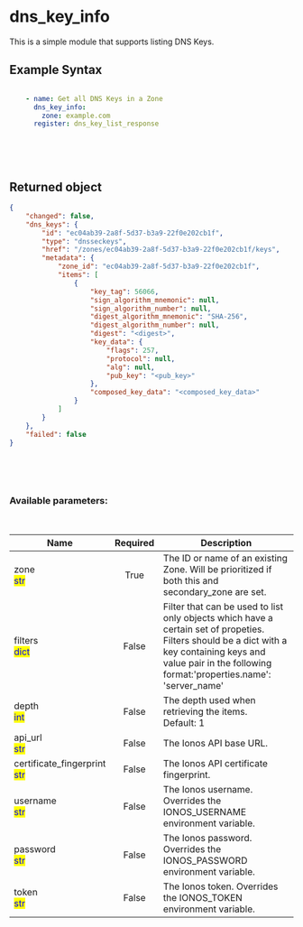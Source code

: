 # dns_key_info

This is a simple module that supports listing DNS Keys.

## Example Syntax


```yaml

    - name: Get all DNS Keys in a Zone
      dns_key_info:
        zone: example.com
      register: dns_key_list_response

```

&nbsp;

&nbsp;
## Returned object
```json
{
    "changed": false,
    "dns_keys": {
        "id": "ec04ab39-2a8f-5d37-b3a9-22f0e202cb1f",
        "type": "dnsseckeys",
        "href": "/zones/ec04ab39-2a8f-5d37-b3a9-22f0e202cb1f/keys",
        "metadata": {
            "zone_id": "ec04ab39-2a8f-5d37-b3a9-22f0e202cb1f",
            "items": [
                {
                    "key_tag": 56066,
                    "sign_algorithm_mnemonic": null,
                    "sign_algorithm_number": null,
                    "digest_algorithm_mnemonic": "SHA-256",
                    "digest_algorithm_number": null,
                    "digest": "<digest>",
                    "key_data": {
                        "flags": 257,
                        "protocol": null,
                        "alg": null,
                        "pub_key": "<pub_key>"
                    },
                    "composed_key_data": "<composed_key_data>"
                }
            ]
        }
    },
    "failed": false
}

```

&nbsp;

&nbsp;
### Available parameters:
&nbsp;

<table data-full-width="true">
  <thead>
    <tr>
      <th width="22.8vw">Name</th>
      <th width="10.8vw" align="center">Required</th>
      <th>Description</th>
    </tr>
  </thead>
  <tbody>
  <tr>
  <td>zone<br/><mark style="color:blue;">str</mark></td>
  <td align="center">True</td>
  <td>The ID or name of an existing Zone. Will be prioritized if both this and secondary_zone are set.</td>
  </tr>
  <tr>
  <td>filters<br/><mark style="color:blue;">dict</mark></td>
  <td align="center">False</td>
  <td>Filter that can be used to list only objects which have a certain set of propeties. Filters should be a dict with a key containing keys and value pair in the following format:'properties.name': 'server_name'</td>
  </tr>
  <tr>
  <td>depth<br/><mark style="color:blue;">int</mark></td>
  <td align="center">False</td>
  <td>The depth used when retrieving the items.<br />Default: 1</td>
  </tr>
  <tr>
  <td>api_url<br/><mark style="color:blue;">str</mark></td>
  <td align="center">False</td>
  <td>The Ionos API base URL.</td>
  </tr>
  <tr>
  <td>certificate_fingerprint<br/><mark style="color:blue;">str</mark></td>
  <td align="center">False</td>
  <td>The Ionos API certificate fingerprint.</td>
  </tr>
  <tr>
  <td>username<br/><mark style="color:blue;">str</mark></td>
  <td align="center">False</td>
  <td>The Ionos username. Overrides the IONOS_USERNAME environment variable.</td>
  </tr>
  <tr>
  <td>password<br/><mark style="color:blue;">str</mark></td>
  <td align="center">False</td>
  <td>The Ionos password. Overrides the IONOS_PASSWORD environment variable.</td>
  </tr>
  <tr>
  <td>token<br/><mark style="color:blue;">str</mark></td>
  <td align="center">False</td>
  <td>The Ionos token. Overrides the IONOS_TOKEN environment variable.</td>
  </tr>
  </tbody>
</table>

